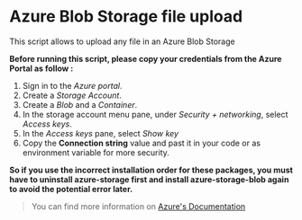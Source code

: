 # Azure Blob Storage file upload
This script allows to upload any file in an Azure Blob Storage

**Before running this script, please copy your credentials from the Azure Portal as follow :**

1. Sign in to the *Azure portal*.
2. Create a *Storage Account*.
3. Create a *Blob* and a *Container*.
4. In the storage account menu pane, under *Security + networking*, select *Access keys*.
5. In the *Access keys* pane, select *Show key*
6. Copy the **Connection string** value and past it in your code or as environment variable for more security.

**So if you use the incorrect installation order for these packages, you must have to uninstall azure-storage first and install azure-storage-blob again to avoid the potential error later.**

> You can find more information on <a href="https://docs.microsoft.com/en-us/azure/storage/blobs/storage-quickstart-blobs-python#upload-blobs-to-a-container" target="_blank">Azure's Documentation</a>
